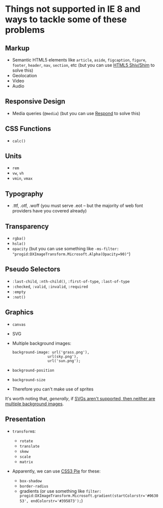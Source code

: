# Things not supported in IE 8 and ways to tackle some of these problems

## Markup

* Semantic HTML5 elements like `article`, `aside`, `figcaption`, `figure`, `footer`, `header`, `nav`, `section`, etc (but you can use [HTML5 Shiv/Shim](https://github.com/aFarkas/html5shiv) to solve this)
* Geolocation
* Video
* Audio

## Responsive Design

* Media queries (`@media`) (but you can use [Respond](https://github.com/scottjehl/Respond) to solve this)

## CSS Functions
* `calc()`

## Units

* `rem`
* `vw`, `vh`
* `vmin`, `vmax`

## Typography

* .ttf, .otf, .woff (you must serve .eot – but the majority of web font providers have you covered already)

## Transparency

* `rgba()`
* `hsla()`
* `opacity` (but you can use something like `-ms-filter: "progid:DXImageTransform.Microsoft.Alpha(Opacity=90)"`)

## Pseudo Selectors

* `:last-child`, `:nth-child()`, `:first-of-type`, `:last-of-type`
* `:checked`, `:valid`, `:invalid`, `:required`
* `:empty`
* `:not()`

## Graphics

* `canvas`
* SVG
* Multiple background images:

    ```
 	background-image: url('grass.png'),
					url(sky.png'), 
					url('sun.png');
	```
	
* `background-position`
* `background-size`
* Therefore you can't make use of sprites

It's worth noting that, _generally_, if [SVGs aren't supported, then neither are multiple background images](http://css-tricks.com/svg-fallbacks/).

## Presentation

* `transform`s:
	* `rotate`
	* `translate`
	* `skew`
	* `scale`
	* `matrix`

* Apparently, we can use [CSS3 Pie](http://css3pie.com/) for these:
	* `box-shadow`
	* `border-radius`
	* gradients (or use something like `filter: progid:DXImageTransform.Microsoft.gradient(startColorstr='#063053', endColorstr='#395873');`)
